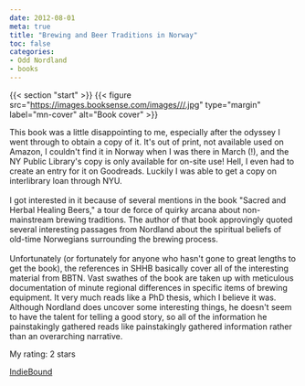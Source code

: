 ```yaml
---
date: 2012-08-01
meta: true
title: "Brewing and Beer Traditions in Norway"
toc: false
categories:
- Odd Nordland
- books
---
```


{{< section "start" >}}
{{< figure src="https://images.booksense.com/images///.jpg" type="margin" label="mn-cover" alt="Book cover" >}}

This book was a little disappointing to me, especially after the odyssey I went through to obtain a copy of it. It's out of print, not available used on Amazon, I couldn't find it in Norway when I was there in March (!), and the NY Public Library's copy is only available for on-site use! Hell, I even had to create an entry for it on Goodreads. Luckily I was able to get a copy on interlibrary loan through NYU.<br /><br />I got interested in it because of several mentions in the book "Sacred and Herbal Healing Beers," a tour de force of quirky arcana about non-mainstream brewing traditions. The author of that book approvingly quoted several interesting passages from Nordland about the spiritual beliefs of old-time Norwegians surrounding the brewing process. <br /><br />Unfortunately (or fortunately for anyone who hasn't gone to great lengths to get the book), the references in SHHB basically cover all of the interesting material from BBTN. Vast swathes of the book are taken up with meticulous documentation of minute regional differences in specific items of brewing equipment. It very much reads like a PhD thesis, which I believe it was. Although Nordland does uncover some interesting things, he doesn't seem to have the talent for telling a good story, so all of the information he painstakingly gathered reads like painstakingly gathered information rather than an overarching narrative.

My rating: 2 stars  

[IndieBound](https://www.indiebound.org/book/)
